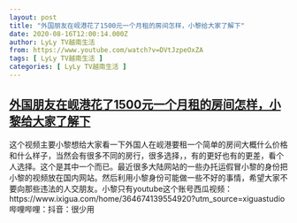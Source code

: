 ```yaml
---
layout: post
title: "外国朋友在岘港花了1500元一个月租的房间怎样，小黎给大家了解下"
date: 2020-08-16T12:00:14.000Z
author: LyLy TV越南生活
from: https://www.youtube.com/watch?v=DVtJzpeOxZA
tags: [ LyLy TV越南生活 ]
categories: [ LyLy TV越南生活 ]
---
```

<!--1597579214000-->
[外国朋友在岘港花了1500元一个月租的房间怎样，小黎给大家了解下](https://www.youtube.com/watch?v=DVtJzpeOxZA)
------

<div>
这个视频主要小黎想给大家看一下外国人在岘港要租一个简单的房间大概什么价格和什么样子，当然会有很多不同的房行，很多选择，，有的更好也有的更差，看个人选择。这个是其中一个而已。最近很多大陆网站的一些办托运假冒小黎的身份把小黎的视频放在国内网站。然后利用小黎身份可能做一些不好的事情，希望大家不要向那些违法的人交朋友。小黎只有youtube这个账号西瓜视频：https://www.ixigua.com/home/364674139554920?utm_source=xiguastudio哔哩哔哩：抖音：很少用
</div>
